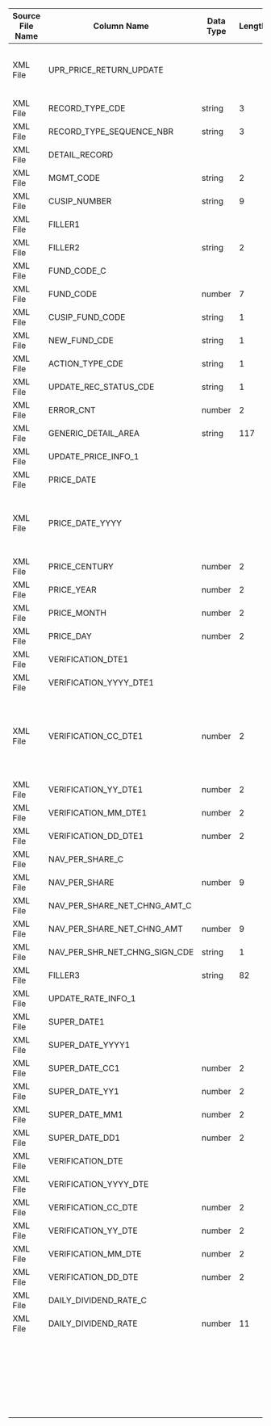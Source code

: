 |	Source File Name	|	Column Name	|	Data Type	|	Length	|	Order No	|	PK	|	BK	|		|		|		|		|	Table Name	|	Target Table Name	|	Data Type	|	Length	|	Nullable	|	PK	|		|
|	---	|	---	|	---	|	---	|	---	|	---	|	---	|	---	|	---	|	---	|	---	|	---	|	---	|	---	|	---	|	---	|	---	|	---	|
|	XML File	|	UPR_PRICE_RETURN_UPDATE	|		|		|	1	|		|		|		|	(RECORD_TYPE_CDE = 'UPP' OR RECORD_TYPE_CDE = 'RUP' )  AND RECORD_TYPE_SEQUENCE_NBR = '001'	|		|		|	STG_UPP_PRICE_UPD_RET	|		|		|		|		|		|		|
|	XML File	|	RECORD_TYPE_CDE	|	string	|	3	|	5	|		|		|	Not Used	|		|		|		|	STG_UPP_PRICE_UPD_RET	|		|		|		|		|		|		|
|	XML File	|	RECORD_TYPE_SEQUENCE_NBR	|	string	|	3	|	5	|		|		|	Not Used	|		|		|		|	STG_UPP_PRICE_UPD_RET	|		|		|		|		|		|		|
|	XML File	|	DETAIL_RECORD	|		|		|	5	|		|		|		|		|		|		|	STG_UPP_PRICE_UPD_RET	|		|		|		|		|		|		|
|	XML File	|	MGMT_CODE	|	string	|	2	|	10	|		|		|	Direct Move	|		|		|		|	STG_UPP_PRICE_UPD_RET	|	MANAGEMENT_CODE	|	varchar2	|	2	|	N	|	N	|		|
|	XML File	|	CUSIP_NUMBER	|	string	|	9	|	10	|		|		|	Direct Move (Trim the spaces)	|		|	LTRIM(RTRIM(CUSIP_NUMBER))	|		|	STG_UPP_PRICE_UPD_RET	|	CUSIP_NUMBER	|	varchar2	|	9	|	N	|	N	|		|
|	XML File	|	FILLER1	|		|		|	10	|		|		|		|		|		|		|	STG_UPP_PRICE_UPD_RET	|		|		|		|		|		|		|
|	XML File	|	FILLER2	|	string	|	2	|	15	|		|		|		|		|		|		|	STG_UPP_PRICE_UPD_RET	|		|		|		|		|		|		|
|	XML File	|	FUND_CODE_C	|		|		|	15	|		|		|		|		|		|		|	STG_UPP_PRICE_UPD_RET	|		|		|		|		|		|		|
|	XML File	|	FUND_CODE	|	number	|	7	|	20	|		|		|		|		|		|		|	STG_UPP_PRICE_UPD_RET	|		|		|		|		|		|		|
|	XML File	|	CUSIP_FUND_CODE	|	string	|	1	|	10	|		|		|		|		|		|		|	STG_UPP_PRICE_UPD_RET	|	CUSIP_INDICATOR	|	varchar2	|	1	|	N	|	N	|		|
|	XML File	|	NEW_FUND_CDE	|	string	|	1	|	10	|		|		|	Direct Move	|		|		|		|	STG_UPP_PRICE_UPD_RET	|	NEW_FUND_CODE	|	varchar2	|	1	|	N	|	N	|		|
|	XML File	|	ACTION_TYPE_CDE	|	string	|	1	|	10	|		|		|	Direct Move	|		|		|		|	STG_UPP_PRICE_UPD_RET	|	ACTION_TYPE_CODE	|	varchar2	|	1	|	N	|	N	|		|
|	XML File	|	UPDATE_REC_STATUS_CDE	|	string	|	1	|	10	|		|		|	Direct Move	|		|		|		|	STG_UPP_PRICE_UPD_RET	|	UPD_REC_STATUS_CODE	|	varchar2	|	1	|	N	|	N	|		|
|	XML File	|	ERROR_CNT	|	number	|	2	|	10	|		|		|	Direct Move	|		|		|		|	STG_UPP_PRICE_UPD_RET	|	ERROR_COUNT	|	"number(p,s)"	|	2	|	N	|	N	|		|
|	XML File	|	GENERIC_DETAIL_AREA	|	string	|	117	|	10	|		|		|		|		|		|		|	STG_UPP_PRICE_UPD_RET	|		|		|		|		|		|		|
|	XML File	|	UPDATE_PRICE_INFO_1	|		|		|	10	|		|		|		|		|		|		|	STG_UPP_PRICE_UPD_RET	|		|		|		|		|		|		|
|	XML File	|	PRICE_DATE	|		|		|	15	|		|		|		|		|		|		|	STG_UPP_PRICE_UPD_RET	|		|		|		|		|		|		|
|	XML File	|	PRICE_DATE_YYYY	|		|		|	20	|		|		|	"Contatenate the columns Price,Century, Price_Year, Price_Month, Price_Date for the date format (YYYYMMDD)"	|		|	"TO_DATE(<br>LPAD(TO_CHAR(PRICE_CENTURY),2,'0')&vert;&vert;<br>LPAD(TO_CHAR(PRICE_YEAR),2,'0')&vert;&vert;<br>LPAD(TO_CHAR(PRICE_MONTH),2,'0')&vert;&vert;<br>LPAD(TO_CHAR(PRICE_DAY),2,'0')<br>,'YYYYMMDD')"	|		|	STG_UPP_PRICE_UPD_RET	|		|		|		|		|		|		|
|	XML File	|	PRICE_CENTURY	|	number	|	2	|	25	|		|		|		|		|		|		|	STG_UPP_PRICE_UPD_RET	|	PRICE_DATE	|	date	|	19	|	N	|	N	|		|
|	XML File	|	PRICE_YEAR	|	number	|	2	|	25	|		|		|		|		|		|		|	STG_UPP_PRICE_UPD_RET	|		|		|		|		|		|		|
|	XML File	|	PRICE_MONTH	|	number	|	2	|	20	|		|		|		|		|		|		|	STG_UPP_PRICE_UPD_RET	|		|		|		|		|		|		|
|	XML File	|	PRICE_DAY	|	number	|	2	|	20	|		|		|		|		|		|		|	STG_UPP_PRICE_UPD_RET	|		|		|		|		|		|		|
|	XML File	|	VERIFICATION_DTE1	|		|		|	15	|		|		|		|		|		|		|	STG_UPP_PRICE_UPD_RET	|		|		|		|		|		|		|
|	XML File	|	VERIFICATION_YYYY_DTE1	|		|		|	20	|		|		|		|		|		|		|	STG_UPP_PRICE_UPD_RET	|		|		|		|		|		|		|
|	XML File	|	VERIFICATION_CC_DTE1	|	number	|	2	|	25	|		|		|	"Concatenate the columns VERIFICATION_CC_DTE, VERIFICATION_YY_DTE, VERIFICATION_MM_DTE, VERIFICATION_DD_DTE for the date format (YYYYMMDD)"	|		|	"TO_DATE(<br>LPAD(TO_CHAR(VERIFICATION_CC_DTE1),2,'0')&vert;&vert;<br>LPAD(TO_CHAR(VERIFICATION_YY_DTE1),2,'0')&vert;&vert;<br>LPAD(TO_CHAR(VERIFICATION_MM_DTE1),2,'0')&vert;&vert;<br>LPAD(TO_CHAR(VERIFICATION_DD_DTE1),2,'0')<br>,'YYYYMMDD')"	|		|	STG_UPP_PRICE_UPD_RET	|	VERIFICATION_DATE	|	date	|	19	|	N	|	N	|		|
|	XML File	|	VERIFICATION_YY_DTE1	|	number	|	2	|	25	|		|		|		|		|		|		|	STG_UPP_PRICE_UPD_RET	|		|		|		|		|		|		|
|	XML File	|	VERIFICATION_MM_DTE1	|	number	|	2	|	20	|		|		|		|		|		|		|	STG_UPP_PRICE_UPD_RET	|		|		|		|		|		|		|
|	XML File	|	VERIFICATION_DD_DTE1	|	number	|	2	|	20	|		|		|		|		|		|		|	STG_UPP_PRICE_UPD_RET	|		|		|		|		|		|		|
|	XML File	|	NAV_PER_SHARE_C	|		|		|	15	|		|		|		|		|		|		|	STG_UPP_PRICE_UPD_RET	|		|		|		|		|		|		|
|	XML File	|	NAV_PER_SHARE	|	number	|	9	|	20	|		|		|	Direct Move	|		|		|		|	STG_UPP_PRICE_UPD_RET	|	NAV_PER_SHARE	|	"number(p,s)"	|	9	|	N	|	N	|		|
|	XML File	|	NAV_PER_SHARE_NET_CHNG_AMT_C	|		|		|	15	|		|		|		|		|		|		|	STG_UPP_PRICE_UPD_RET	|		|		|		|		|		|		|
|	XML File	|	NAV_PER_SHARE_NET_CHNG_AMT	|	number	|	9	|	20	|		|		|	Direct Move	|		|		|		|	STG_UPP_PRICE_UPD_RET	|	NAV_NET_CHANGE	|	"number(p,s)"	|	9	|	N	|	N	|		|
|	XML File	|	NAV_PER_SHR_NET_CHNG_SIGN_CDE	|	string	|	1	|	15	|		|		|	Direct Move	|		|		|		|	STG_UPP_PRICE_UPD_RET	|	NAV_NET_CHANGE_SIGN	|	varchar2	|	1	|	N	|	N	|		|
|	XML File	|	FILLER3	|	string	|	82	|	15	|		|		|	Process Start Time	|		|	SESSSTARTTIME	|		|	STG_UPP_PRICE_UPD_RET	|	INSERT_TIMESTAMP	|	timestamp	|	26	|	N	|		|		|
|	XML File	|	UPDATE_RATE_INFO_1	|		|		|	10	|		|		|		|		|		|		|		|		|		|		|		|		|		|
|	XML File	|	SUPER_DATE1	|		|		|	15	|		|		|		|		|		|		|		|		|		|		|		|		|		|
|	XML File	|	SUPER_DATE_YYYY1	|		|		|	20	|		|		|		|		|		|		|		|		|		|		|		|		|		|
|	XML File	|	SUPER_DATE_CC1	|	number	|	2	|	25	|		|		|		|		|		|		|		|		|		|		|		|		|		|
|	XML File	|	SUPER_DATE_YY1	|	number	|	2	|	25	|		|		|		|		|		|		|		|		|		|		|		|		|		|
|	XML File	|	SUPER_DATE_MM1	|	number	|	2	|	20	|		|		|		|		|		|		|		|		|		|		|		|		|		|
|	XML File	|	SUPER_DATE_DD1	|	number	|	2	|	20	|		|		|		|		|		|		|		|		|		|		|		|		|		|
|	XML File	|	VERIFICATION_DTE	|		|		|	15	|		|		|		|		|		|		|		|		|		|		|		|		|		|
|	XML File	|	VERIFICATION_YYYY_DTE	|		|		|	20	|		|		|		|		|		|		|		|		|		|		|		|		|		|
|	XML File	|	VERIFICATION_CC_DTE	|	number	|	2	|	25	|		|		|		|		|		|		|		|		|		|		|		|		|		|
|	XML File	|	VERIFICATION_YY_DTE	|	number	|	2	|	25	|		|		|		|		|		|		|		|		|		|		|		|		|		|
|	XML File	|	VERIFICATION_MM_DTE	|	number	|	2	|	20	|		|		|		|		|		|		|		|		|		|		|		|		|		|
|	XML File	|	VERIFICATION_DD_DTE	|	number	|	2	|	20	|		|		|		|		|		|		|		|		|		|		|		|		|		|
|	XML File	|	DAILY_DIVIDEND_RATE_C	|		|		|	15	|		|		|		|		|		|		|		|		|		|		|		|		|		|
|	XML File	|	DAILY_DIVIDEND_RATE	|	number	|	11	|	20	|		|		|		|		|		|		|		|		|		|		|		|		|		|
|		|		|		|		|		|		|		|		|		|		|		|		|		|		|		|		|		|		|
|		|		|		|		|		|		|		|		|		|		|		|		|		|		|		|		|		|		|
|		|		|		|		|		|		|		|		|		|		|		|		|		|		|		|		|		|		|
|		|		|		|		|		|		|		|		|		|		|		|		|		|		|		|		|		|		|
|		|		|		|		|		|		|		|		|		|		|		|		|		|		|		|		|		|		|
|		|		|		|		|		|		|		|		|		|		|		|		|		|		|		|		|		|		|
|		|		|		|		|		|		|		|		|		|		|		|		|		|		|		|		|		|		|
|		|		|		|		|		|		|		|		|		|		|		|		|		|		|		|		|		|		|
|		|		|		|		|		|		|		|		|		|		|		|		|		|		|		|		|		|		|
|		|		|		|		|		|		|		|		|		|		|		|		|		|		|		|		|		|		|
|		|		|		|		|		|		|		|		|		|		|		|		|		|		|		|		|		|		|
|		|		|		|		|		|		|		|		|		|		|		|		|		|		|		|		|		|		|
|		|		|		|		|		|		|		|		|		|		|		|		|		|		|		|		|		|		|
|		|		|		|		|		|		|		|		|		|		|		|		|		|		|		|		|		|		|
|		|		|		|		|		|		|		|		|		|		|		|		|		|		|		|		|		|		|
|		|		|		|		|		|		|		|		|		|		|		|		|		|		|		|		|		|		|
|		|		|		|		|		|		|		|		|		|		|		|		|		|		|		|		|		|		|
|		|		|		|		|		|		|		|		|		|		|		|		|		|		|		|		|		|		|
|		|		|		|		|		|		|		|		|		|		|		|		|		|		|		|		|		|		|
|		|		|		|		|		|		|		|		|		|		|		|		|		|		|		|		|		|		|
|		|		|		|		|		|		|		|		|		|		|		|		|		|		|		|		|		|		|
|		|		|		|		|		|		|		|		|		|		|		|		|		|		|		|		|		|		|
|		|		|		|		|		|		|		|		|		|		|		|		|		|		|		|		|		|		|
|		|		|		|		|		|		|		|		|		|		|		|		|		|		|		|		|		|		|
|		|		|		|		|		|		|		|		|		|		|		|		|		|		|		|		|		|		|
|		|		|		|		|		|		|		|		|		|		|		|		|		|		|		|		|		|		|
|		|		|		|		|		|		|		|		|		|		|		|		|		|		|		|		|		|		|

